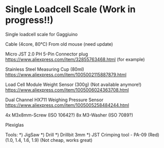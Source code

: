 # Single Loadcell Scale (Work in progress!!)
Single loadcell scale for Gaggiuino


Cable (4core, 80°C)
  From old mouse (need update)

Micro JST 2.0 PH 5-Pin Connector plug
  https://www.aliexpress.com/item/32855763468.html (for example)

Stainless Steel Measuring Cup (80ml)
  https://www.aliexpress.com/item/1005002115887879.html

Load Cell Module Weight Sensor (300g) (Not available anymore!)
  https://www.aliexpress.com/item/1005006024363708.html

Dual Channel HX711 Weighing Pressure Sensor
  https://www.aliexpress.com/item/1005005258484244.html

4x M3x8mm-Screw (ISO 10642?)
8x M3-Washer (ISO 7089?)

Plexiglas

Tools:
*) JigSaw
*) Drill
*) Drillbit 3mm
*) JST Crimping tool - PA-09  (Red)(1.0, 1.4, 1.6, 1.9) (Not cheap, works great)

